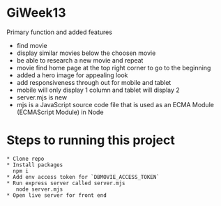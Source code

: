 # GiWeek13

Primary function and added features

- find movie
- display similar movies below the choosen movie
- be able to research a new movie and repeat
- movie find home page at the top right corner to go to the beginning
- added a hero image for appealing look
- add responsiveness through out for mobile and tablet
- mobile will only display 1 column and tablet will display 2
- server.mjs is new
- mjs is a JavaScript source code file that is used as an ECMA Module (ECMAScript Module) in Node

# Steps to running this project

    * Clone repo
    * Install packages
      npm i
    * Add env access token for `DBMOVIE_ACCESS_TOKEN`
    * Run express server called server.mjs
       node server.mjs
    * Open live server for front end
